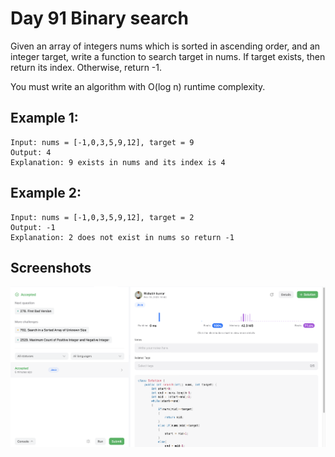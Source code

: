 # Day 91 Binary search

Given an array of integers nums which is sorted in ascending order, and an integer target, write a function to search target in nums. If target exists, then return its index. Otherwise, return -1.

You must write an algorithm with O(log n) runtime complexity.


## Example 1:

````
Input: nums = [-1,0,3,5,9,12], target = 9
Output: 4
Explanation: 9 exists in nums and its index is 4
````
## Example 2:
````
Input: nums = [-1,0,3,5,9,12], target = 2
Output: -1
Explanation: 2 does not exist in nums so return -1

````













## Screenshots

![Solution Screenshot](/ProgramSS/Solution91.png)







